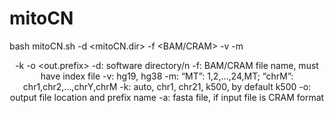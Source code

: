 # mitoCN

bash mitoCN.sh -d <mitoCN.dir> -f <BAM/CRAM> -v <ref> -m <header> -k <region> -o <out.prefix>
-d: software directory/n
-f: BAM/CRAM file name, must have index file
-v: hg19, hg38
-m: “MT”: 1,2,…,24,MT; “chrM”: chr1,chr2,…,chrY,chrM
-k: auto, chr1, chr21, k500, by default k500
-o: output file location and prefix name
-a: fasta file, if input file is CRAM format
